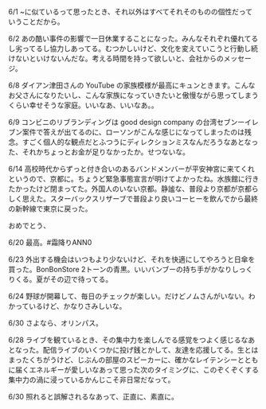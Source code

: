 6/1
~に似ているって思ったとき、それ以外はすべてそれそのものの個性だっていうことだから。

6/2
あの酷い事件の影響で一日休業することになった。みんなそれぞれ優れてるし劣ってるし協力しあってる。むつかしいけど、文化を変えていこうと行動し続けないといけないんだな。考える時間を持って欲しいと、会社からのメッセージ。

6/8
ダイアン津田さんの YouTube の家族模様が最高にキュンときます。こんなお父さんになりたいし、こんな家族になっていきたいと傲慢ながら思ってしまうくらい幸せそうな家庭。いいなあ、いいなあ。。

6/9
コンビニのリブランディングは good design company の台湾セブンーイレブン案件で答えが出てるのに、ローソンがこんな感じになってしまったのは残念。すごく個人的な観点だとふつうにディレクションミスなんだろうなあとなった、それかちょっとお金が足りなかったか。せつないな。

6/14
高校時代からずっと付き合いのあるバンドメンバーが平安神宮に来てくれというので、京都に。ちょうど緊急事態宣言が明けてよかったね。水族館に行きたかったけど閉まってた。外国人のいない京都。静謐な、普段より京都が京都らしく思えた。スターバックスリザーブで普段より良いコーヒーを飲んでから最終の新幹線で東京に戻った。

おめでとう、

6/20
最高。#霜降りANN0

6/23
外出する機会はいつもより少ないけど、それを快適にしてやろうと日傘を買った。BonBonStore 2トーンの青黒。いいバンブーの持ち手がかなりしっくりくる。夏がその辺で待ってる。

6/24
野球が開幕して、毎日のチェックが楽しい。だけどノムさんがいない。わかっているけど、かなりさみしいな。

6/30
さよなら、オリンパス。

6/28
ライブを観ているとき、その集中力を楽しんでる感覚をつよく感じるなあとなった。配信ライブのいくつかに投げ銭とかして、友達を応援してる。生とはまったくちがうけど、じぶんの部屋のスピーカーに、確かなレイテンシーとともに届くエネルギーが愛しいなあって思った次のタイミングに、このぞくぞくする集中力の渦に浸っているかんじこそ非日常だなって。

6/30
照れると誤解されるなあって、正直に、素直に。
